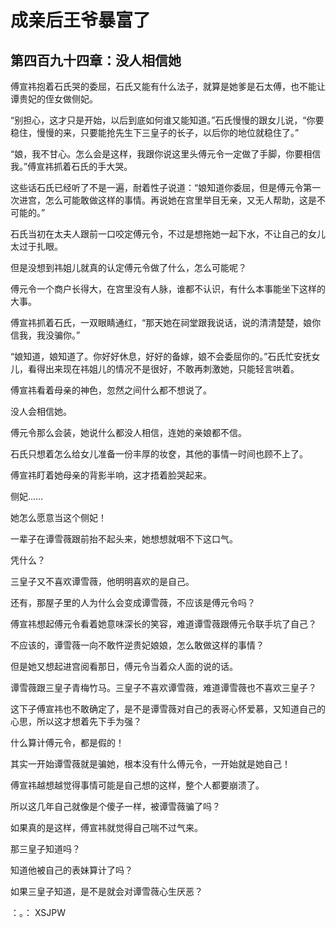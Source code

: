 # 成亲后王爷暴富了 
 ## 第四百九十四章：没人相信她
  傅宣祎抱着石氏哭的委屈，石氏又能有什么法子，就算是她爹是石太傅，也不能让谭贵妃的侄女做侧妃。  
  
 “别担心，这才只是开始，以后到底如何谁又能知道。”石氏慢慢的跟女儿说，“你要稳住，慢慢的来，只要能抢先生下三皇子的长子，以后你的地位就稳住了。”  
  
 “娘，我不甘心。怎么会是这样，我跟你说这里头傅元令一定做了手脚，你要相信我。”傅宣祎抓着石氏的手大哭。  
  
 这些话石氏已经听了不是一遍，耐着性子说道：“娘知道你委屈，但是傅元令第一次进宫，怎么可能敢做这样的事情。再说她在宫里举目无亲，又无人帮助，这是不可能的。”  
  
 石氏当初在太夫人跟前一口咬定傅元令，不过是想拖她一起下水，不让自己的女儿太过于扎眼。  
  
 但是没想到祎姐儿就真的认定傅元令做了什么，怎么可能呢？  
  
 傅元令一个商户长得大，在宫里没有人脉，谁都不认识，有什么本事能坐下这样的大事。  
  
 傅宣祎抓着石氏，一双眼睛通红，“那天她在祠堂跟我说话，说的清清楚楚，娘你信我，我没骗你。”  
  
 “娘知道，娘知道了。你好好休息，好好的备嫁，娘不会委屈你的。”石氏忙安抚女儿，看得出来现在祎姐儿的情况不是很好，不敢再刺激她，只能轻言哄着。  
  
 傅宣祎看着母亲的神色，忽然之间什么都不想说了。  
  
 没人会相信她。  
  
 傅元令那么会装，她说什么都没人相信，连她的亲娘都不信。  
  
 石氏只想着怎么给女儿准备一份丰厚的妆奁，其他的事情一时间也顾不上了。  
  
 傅宣祎盯着她母亲的背影半响，这才捂着脸哭起来。  
  
 侧妃……  
  
 她怎么愿意当这个侧妃！  
  
 一辈子在谭雪薇跟前抬不起头来，她想想就咽不下这口气。  
  
 凭什么？  
  
 三皇子又不喜欢谭雪薇，他明明喜欢的是自己。  
  
 还有，那屋子里的人为什么会变成谭雪薇，不应该是傅元令吗？  
  
 傅宣祎想起傅元令看着她意味深长的笑容，难道谭雪薇跟傅元令联手坑了自己？  
  
 不应该的，谭雪薇一向不敢忤逆贵妃娘娘，怎么敢做这样的事情？  
  
 但是她又想起进宫阅看那日，傅元令当着众人面的说的话。  
  
 谭雪薇跟三皇子青梅竹马。三皇子不喜欢谭雪薇，难道谭雪薇也不喜欢三皇子？  
  
 这下子傅宣祎也不敢确定了，是不是谭雪薇对自己的表哥心怀爱慕，又知道自己的心思，所以这才想着先下手为强？  
  
 什么算计傅元令，都是假的！  
  
 其实一开始谭雪薇就是骗她，根本没有什么傅元令，一开始就是她自己！  
  
 傅宣祎越想越觉得事情可能是自己想的这样，整个人都要崩溃了。  
  
 所以这几年自己就像是个傻子一样，被谭雪薇骗了吗？  
  
 如果真的是这样，傅宣祎就觉得自己喘不过气来。  
  
 那三皇子知道吗？  
  
 知道他被自己的表妹算计了吗？  
  
 如果三皇子知道，是不是就会对谭雪薇心生厌恶？  
  
 ：。： 
XSJPW